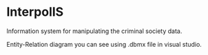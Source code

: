 # InterpolIS
Information system for manipulating the criminal society data.



Entity-Relation diagram you can see using .dbmx file in visual studio.
